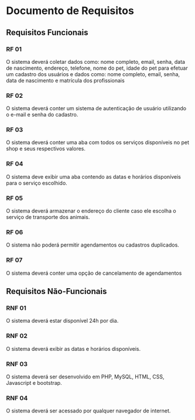 # Documento de Requisitos

## Requisitos Funcionais

### RF 01

O sistema deverá coletar dados como: nome completo, email, senha, data de nascimento, endereço, telefone, nome do pet, idade do pet para efetuar um cadastro dos usuários e dados como: nome completo, email, senha, data de nascimento e matrícula dos profissionais

### RF 02

O sistema deverá conter um sistema de autenticação de usuário utilizando o e-mail e senha do cadastro.

### RF 03 

O sistema deverá conter uma aba com todos os serviços disponíveis no pet shop e seus respectivos valores.

### RF 04

O sistema deve exibir uma aba contendo as datas e horários disponíveis para o serviço escolhido.

### RF 05

O sistema deverá armazenar o endereço do cliente caso ele escolha o serviço de transporte dos animais.

### RF 06

O sistema não poderá permitir agendamentos ou cadastros duplicados.

### RF 07 

O sistema deverá conter uma opção de cancelamento de agendamentos


## Requisitos Não-Funcionais

### RNF 01

O sistema deverá estar disponível 24h por dia.

### RNF 02

O sistema deverá exibir as datas e horários disponíveis.

### RNF 03 

O sistema deverá ser desenvolvido em PHP, MySQL, HTML, CSS, Javascript e bootstrap.

### RNF 04

O sistema deverá ser acessado por qualquer navegador de internet.

